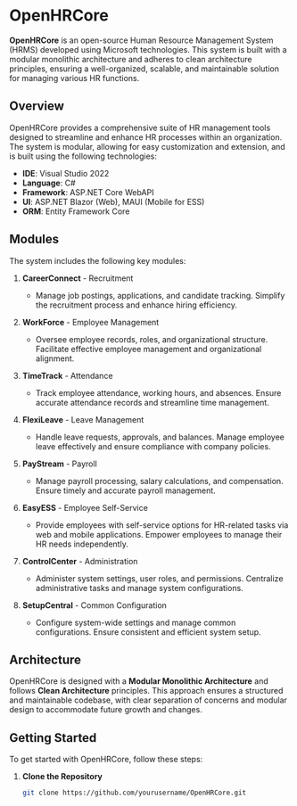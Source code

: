 # OpenHRCore

**OpenHRCore** is an open-source Human Resource Management System (HRMS) developed using Microsoft technologies. This system is built with a modular monolithic architecture and adheres to clean architecture principles, ensuring a well-organized, scalable, and maintainable solution for managing various HR functions.

## Overview

OpenHRCore provides a comprehensive suite of HR management tools designed to streamline and enhance HR processes within an organization. The system is modular, allowing for easy customization and extension, and is built using the following technologies:

- **IDE**: Visual Studio 2022
- **Language**: C#
- **Framework**: ASP.NET Core WebAPI
- **UI**: ASP.NET Blazor (Web), MAUI (Mobile for ESS)
- **ORM**: Entity Framework Core

## Modules

The system includes the following key modules:

1. **CareerConnect** - Recruitment
   - Manage job postings, applications, and candidate tracking. Simplify the recruitment process and enhance hiring efficiency.

2. **WorkForce** - Employee Management
   - Oversee employee records, roles, and organizational structure. Facilitate effective employee management and organizational alignment.

3. **TimeTrack** - Attendance
   - Track employee attendance, working hours, and absences. Ensure accurate attendance records and streamline time management.

4. **FlexiLeave** - Leave Management
   - Handle leave requests, approvals, and balances. Manage employee leave effectively and ensure compliance with company policies.

5. **PayStream** - Payroll
   - Manage payroll processing, salary calculations, and compensation. Ensure timely and accurate payroll management.

6. **EasyESS** - Employee Self-Service
   - Provide employees with self-service options for HR-related tasks via web and mobile applications. Empower employees to manage their HR needs independently.

7. **ControlCenter** - Administration
   - Administer system settings, user roles, and permissions. Centralize administrative tasks and manage system configurations.

8. **SetupCentral** - Common Configuration
   - Configure system-wide settings and manage common configurations. Ensure consistent and efficient system setup.

## Architecture

OpenHRCore is designed with a **Modular Monolithic Architecture** and follows **Clean Architecture** principles. This approach ensures a structured and maintainable codebase, with clear separation of concerns and modular design to accommodate future growth and changes.

## Getting Started

To get started with OpenHRCore, follow these steps:

1. **Clone the Repository**

   ```bash
   git clone https://github.com/yourusername/OpenHRCore.git
